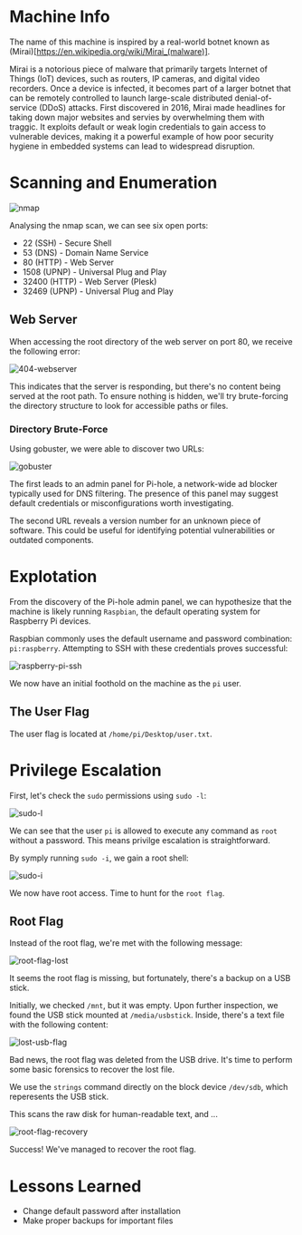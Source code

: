 # Machine Info

The name of this machine is inspired by a real-world botnet known as (Mirai)[https://en.wikipedia.org/wiki/Mirai_(malware)].

Mirai is a notorious piece of malware that primarily targets Internet of Things (IoT) devices, such as routers, IP cameras, and digital video recorders. Once a device is infected, it becomes part of a larger botnet that can be remotely controlled to launch large-scale distributed denial-of-service (DDoS) attacks. First discovered in 2016, Mirai made headlines for taking down major websites and servies by overwhelming them with traggic. It exploits default or weak login credentials to gain access to vulnerable devices, making it a powerful example of how poor security hygiene in embedded systems can lead to widespread disruption.


# Scanning and Enumeration
![nmap](screenshots/nmap.png)

Analysing the nmap scan, we can see six open ports:

- 22 (SSH) - Secure Shell
- 53 (DNS) - Domain Name Service
- 80 (HTTP) - Web Server
- 1508 (UPNP) - Universal Plug and Play
- 32400 (HTTP) - Web Server (Plesk)
- 32469 (UPNP) - Universal Plug and Play

## Web Server
When accessing the root directory of the web server on port 80, we receive the following error:

![404-webserver](screenshots/web-server-80-404-error.png)

This indicates that the server is responding, but there's no content being served at the root path. To ensure nothing is hidden, we'll try brute-forcing the directory structure to look for accessible paths or files.

### Directory Brute-Force
Using gobuster, we were able to discover two URLs:

![gobuster](screenshots/Gobuster.png)

The first leads to an admin panel for Pi-hole, a network-wide ad blocker typically used for DNS filtering. The presence of this panel may suggest default credentials or misconfigurations worth investigating.

The second URL reveals a version number for an unknown piece of software. This could be useful for identifying potential vulnerabilities or outdated components.

# Explotation

From the discovery of the Pi-hole admin panel, we can hypothesize that the machine is likely running `Raspbian`, the default operating system for Raspberry Pi devices.

Raspbian commonly uses the default username and password combination: `pi:raspberry`. Attempting to SSH with these credentials proves successful:

![raspberry-pi-ssh](screenshots/ssh-default-login.png)

We now have an initial foothold on the machine as the `pi` user.

## The User Flag

The user flag is located at `/home/pi/Desktop/user.txt`.

# Privilege Escalation

First, let's check the `sudo` permissions using `sudo -l`:

![sudo-l](screenshots/sudo-l.png)

We can see that the user `pi` is allowed to execute any command as `root` without a password. This means privilge escalation is straightforward.

By symply running `sudo -i`, we gain a root shell:

![sudo-i](screenshots/sudo-i.png)

We now have root access. Time to hunt for the `root flag`.

## Root Flag

Instead of the root flag, we're met with the following message:

![root-flag-lost](screenshots/lost-root-flag.png)

It seems the root flag is missing, but fortunately, there's a backup on a USB stick.

Initially, we checked `/mnt`, but it was empty. Upon further inspection, we found the USB stick mounted at `/media/usbstick`. Inside, there's a text file with the following content:

![lost-usb-flag](screenshots/lost-usb-file.png)

Bad news, the root flag was deleted from the USB drive. It's time to perform some basic forensics to recover the lost file.

We use the `strings` command directly on the block device `/dev/sdb`, which reperesents the USB stick.

This scans the raw disk for human-readable text, and ...

![root-flag-recovery](screenshots/root-flag-recovery.png)

Success! We've managed to recover the root flag.

# Lessons Learned
* Change default password after installation
* Make proper backups for important files

